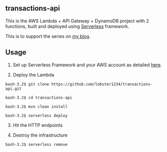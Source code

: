## transactions-api

This is the AWS Lambda + API Gateway + DynamoDB  project with 2 functions, built and deployed using [Serverless](https://serverless.com) framework.

This is to support the series on [my blog](https://lobster1234.github.io/categories/serverless/).

## Usage

1. Set up Serverless Framework and your AWS account as detailed [here](https://lobster1234.github.io/2017/02/28/serverless-framework-java-maven-part-1/).

2. Deploy the Lambda

```
bash-3.2$ git clone https://github.com/lobster1234/transactions-api.git

bash-3.2$ cd transactions-api

bash-3.2$ mvn clean install

bash-3.2$ serverless deploy

```

3. Hit the HTTP endpoints

4. Destroy the infrastructure

```
bash-3.2$ serverless remove
```
